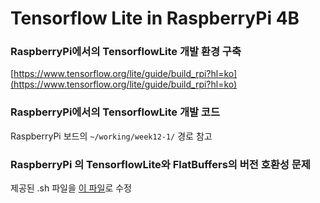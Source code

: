 # Tensorflow Lite in RaspberryPi 4B

### RaspberryPi에서의 TensorflowLite 개발 환경 구축
[https://www.tensorflow.org/lite/guide/build_rpi?hl=ko](https://www.tensorflow.org/lite/guide/build_rpi?hl=ko)

### RaspberryPi에서의 TensorflowLite 개발 코드
RaspberryPi 보드의 `~/working/week12-1/` 경로 참고

### RaspberryPi 의 TensorflowLite와 FlatBuffers의 버전 호환성 문제
제공된 .sh 파일을 [이 파일](./modified_tensorflow_2.6.0_install.sh)로 수정
